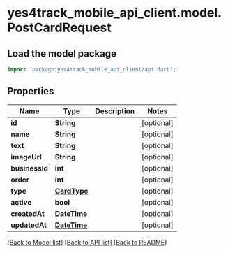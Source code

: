 # yes4track_mobile_api_client.model.PostCardRequest

## Load the model package
```dart
import 'package:yes4track_mobile_api_client/api.dart';
```

## Properties
Name | Type | Description | Notes
------------ | ------------- | ------------- | -------------
**id** | **String** |  | [optional] 
**name** | **String** |  | [optional] 
**text** | **String** |  | [optional] 
**imageUrl** | **String** |  | [optional] 
**businessId** | **int** |  | [optional] 
**order** | **int** |  | [optional] 
**type** | [**CardType**](CardType.md) |  | [optional] 
**active** | **bool** |  | [optional] 
**createdAt** | [**DateTime**](DateTime.md) |  | [optional] 
**updatedAt** | [**DateTime**](DateTime.md) |  | [optional] 

[[Back to Model list]](../README.md#documentation-for-models) [[Back to API list]](../README.md#documentation-for-api-endpoints) [[Back to README]](../README.md)


